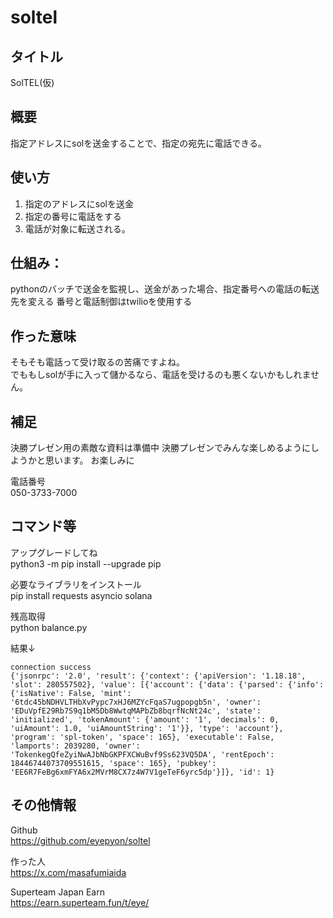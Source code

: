 # soltel

## タイトル
SolTEL(仮)  

## 概要
指定アドレスにsolを送金することで、指定の宛先に電話できる。  

## 使い方
1. 指定のアドレスにsolを送金
2. 指定の番号に電話をする
3. 電話が対象に転送される。

## 仕組み：
pythonのバッチで送金を監視し、送金があった場合、指定番号への電話の転送先を変える
番号と電話制御はtwilioを使用する

## 作った意味
そもそも電話って受け取るの苦痛ですよね。  
でももしsolが手に入って儲かるなら、電話を受けるのも悪くないかもしれません。


## 補足

決勝プレゼン用の素敵な資料は準備中
決勝プレゼンでみんな楽しめるようにしようかと思います。
お楽しみに

電話番号  
050-3733-7000

## コマンド等

アップグレードしてね  
python3 -m pip install --upgrade pip

必要なライブラリをインストール  
pip install requests asyncio solana

残高取得  
python balance.py

結果↓
```
connection success
{'jsonrpc': '2.0', 'result': {'context': {'apiVersion': '1.18.18', 'slot': 280557502}, 'value': [{'account': {'data': {'parsed': {'info': {'isNative': False, 'mint': '6tdc45bNDHVLTHbXvPypc7xHJ6MZYcFqaS7ugpopgb5n', 'owner': 'EDuVpfE29Rb7S9q1bM5Db8WwtqMAPbZb8bqrfNcNt24c', 'state': 'initialized', 'tokenAmount': {'amount': '1', 'decimals': 0, 'uiAmount': 1.0, 'uiAmountString': '1'}}, 'type': 'account'}, 'program': 'spl-token', 'space': 165}, 'executable': False, 'lamports': 2039280, 'owner': 'TokenkegQfeZyiNwAJbNbGKPFXCWuBvf9Ss623VQ5DA', 'rentEpoch': 18446744073709551615, 'space': 165}, 'pubkey': 'EE6R7FeBg6xmFYA6x2MVrM8CX7z4W7V1geTeF6yrc5dp'}]}, 'id': 1}
```

## その他情報

Github  
https://github.com/eyepyon/soltel

作った人  
https://x.com/masafumiaida

Superteam Japan Earn  
https://earn.superteam.fun/t/eye/
